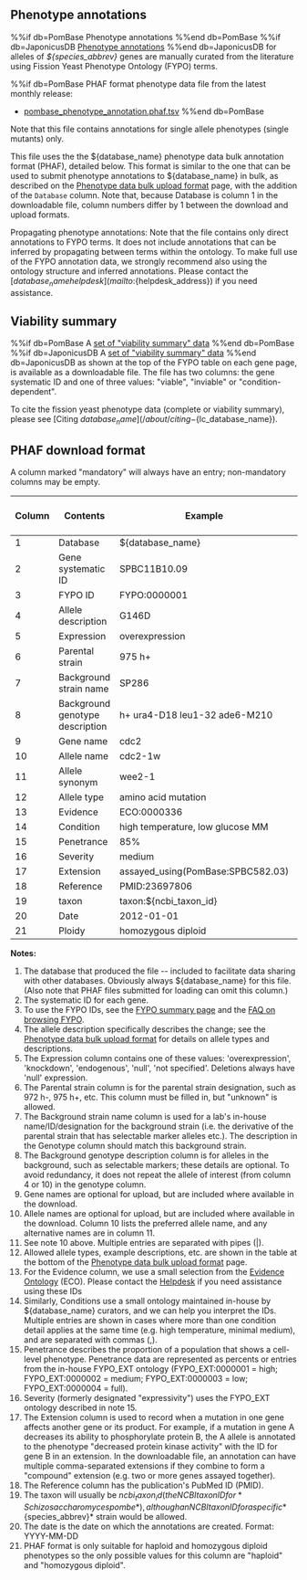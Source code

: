 ## Phenotype annotations

%%if db=PomBase
Phenotype annotations
%%end db=PomBase
%%if db=JaponicusDB
[Phenotype annotations](/data/annotations/Phenotype_annotations/phenotype_annotations.japonicusdb.phaf.gz)
%%end db=JaponicusDB
for alleles of
*${species_abbrev}* genes are manually curated from the literature using
Fission Yeast Phenotype Ontology (FYPO) terms.

%%if db=PomBase
PHAF format phenotype data file from the latest monthly release:

  - [pombase_phenotype_annotation.phaf.tsv](${base_url}/latest_release/phenotypes_and_genotypes/pombase_phenotype_annotation.phaf.tsv)
%%end db=PomBase

Note that this file contains annotations for single allele phenotypes
(single mutants) only.

This file uses the the ${database_name} phenotype data bulk annotation
format (PHAF), detailed below. This format is similar to the
one that can be used to submit phenotype annotations to ${database_name} in bulk,
as described on the [Phenotype data bulk upload format](/documentation/phenotype-data-bulk-upload-format) 
page, with the addition of the `Database` column. Note that, because
Database is column 1 in the downloadable file, column numbers differ
by 1 between the download and upload formats.

Propagating phenotype annotations: Note that the file contains only
direct annotations to FYPO terms. It does not include annotations that
can be inferred by propagating between terms within the ontology. To
make full use of the FYPO annotation data, we strongly recommend also
using the ontology structure and inferred annotations. Please contact
the [${database_name} helpdesk](mailto:${helpdesk_address}) if you need
assistance.

## Viability summary

%%if db=PomBase
A [set of "viability summary" data](${base_url}/latest_release/phenotypes_and_genotypes/gene_viability.tsv)
%%end db=PomBase
%%if db=JaponicusDB
A [set of "viability summary" data](https://www.pombase.org/data/annotations/Phenotype_annotations/FYPOviability.tsv)
%%end db=JaponicusDB
as shown at the top of the FYPO table on each gene page, is available as
a downloadable file. The file has two columns: the gene systematic ID
and one of three values: "viable", "inviable" or "condition-dependent".

To cite the fission yeast phenotype data (complete or viability
summary), please see [Citing ${database_name}](/about/citing-${lc_database_name}).

## PHAF download format

A column marked "mandatory" will always have an entry; non-mandatory
columns may be empty.

Column | Contents | Example | Mandatory? | Multiple entries allowed?
-------|----------|---------|------------|--------------------------
1 | Database | ${database_name} | Yes | No
2 | Gene systematic ID | SPBC11B10.09 | Yes | No
3 | FYPO ID | FYPO:0000001 | Yes | No
4 | Allele description | G146D | Yes | No
5 | Expression | overexpression | Yes | No
6 | Parental strain | 975 h+ | Yes | No
7 | Background strain name | SP286 | No | No
8 | Background genotype description | h+ ura4-D18 leu1-32 ade6-M210 | No | No
9 | Gene name | cdc2 | No | No
10 | Allele name | cdc2-1w | No | No
11 | Allele synonym | wee2-1 | No | Yes
12 | Allele type | amino acid mutation | Yes | No
13 | Evidence | ECO:0000336 | Yes | No
14 | Condition | high temperature, low glucose MM | Yes | Yes
15 | Penetrance | 85% | No | No
16 | Severity | medium | No | No
17 | Extension | assayed\_using(PomBase:SPBC582.03) | No | Yes
18 | Reference | PMID:23697806 | Yes | No
19 | taxon | taxon:${ncbi_taxon_id} | Yes | No
20 | Date | 2012-01-01 | Yes | No
21 | Ploidy | homozygous diploid | No | No

**Notes:**

1.  The database that produced the file -- included to facilitate data
    sharing with other databases. Obviously always ${database_name} for this
    file. (Also note that PHAF files submitted for loading can omit this column.)
2.  The systematic ID for each gene.
3.  To use the FYPO IDs, see the [FYPO summary page](/browse-curation/fission-yeast-phenotype-ontology) 
    and the
    [FAQ on browsing FYPO](/faq/how-can-i-browse-phenotype-ontology-fypo).
4.  The allele description specifically describes the change; see the
    [Phenotype data bulk upload format](/documentation/phenotype-data-bulk-upload-format) 
    for details on allele types and descriptions.
5.  The Expression column contains one of these values:
    'overexpression', 'knockdown', 'endogenous', 'null', 'not
    specified'. Deletions always have 'null' expression.
6.  The Parental strain column is for the parental strain designation,
    such as 972 h-, 975 h+, etc. This column must be filled in, but
    "unknown" is allowed.
7.  The Background strain name column is used for a lab's in-house
    name/ID/designation for the background strain (i.e. the derivative
    of the parental strain that has selectable marker alleles
    etc.). The description in the Genotype column should match this
    background strain.
8.  The Background genotype description column is for alleles in the
    background, such as selectable markers; these details are
    optional. To avoid redundancy, it does not repeat the allele of
    interest (from column 4 or 10) in the genotype column.
9.  Gene names are optional for upload, but are included where available
    in the download.
10. Allele names are optional for upload, but are included where
    available in the download. Column 10 lists the preferred allele
    name, and any alternative names are in column 11.
11. See note 10 above. Multiple entries are separated with pipes (|).
12. Allowed allele types, example descriptions, etc. are shown in the
    table at the bottom of the 
    [Phenotype data bulk upload format](/documentation/phenotype-data-bulk-upload-format) 
    page.
13. For the Evidence column, we use a small selection from the [Evidence
    Ontology](http://www.evidenceontology.org/) (ECO). Please contact
    the [Helpdesk](mailto:${helpdesk_address}) if you need assistance
    using these IDs
14. Similarly, Conditions use a small ontology maintained in-house by
    ${database_name} curators, and we can help you interpret the IDs. Multiple
    entries are shown in cases where more than one condition detail
    applies at the same time (e.g. high temperature, minimal medium),
    and are separated with commas (,).
15. Penetrance describes the proportion of a population that shows a
    cell-level phenotype. Penetrance data are represented as percents or
    entries from the in-house FYPO\_EXT ontology (FYPO\_EXT:0000001 =
    high; FYPO\_EXT:0000002 = medium; FYPO\_EXT:0000003 = low;
    FYPO\_EXT:0000004 = full).
16. Severity (formerly designated "expressivity") uses
    the FYPO\_EXT ontology described in note 15.
17. The Extension column is used to record when a mutation in one gene
    affects another gene or its product. For example, if a mutation in
    gene A decreases its ability to phosphorylate protein B, the A
    allele is annotated to the phenotype "decreased protein kinase
    activity" with the ID for gene B in an extension. In the
    downloadable file, an annotation can have multiple comma-separated
    extensions if they combine to form a "compound" extension (e.g. two
    or more genes assayed together).
18. The Reference column has the publication's PubMed ID (PMID).
19. The taxon will usually be ${ncbi_taxon_id} (the NCBI taxon ID for
    *Schizosaccharomyces pombe*), although an NCBI taxon ID for a
    specific *${species_abbrev}* strain would be allowed.
20. The date is the date on which the annotations are created. Format: YYYY-MM-DD
21. PHAF format is only suitable for haploid and homozygous diploid
    phenotypes so the only possible values for this column are
    "haploid" and "homozygous diploid".
